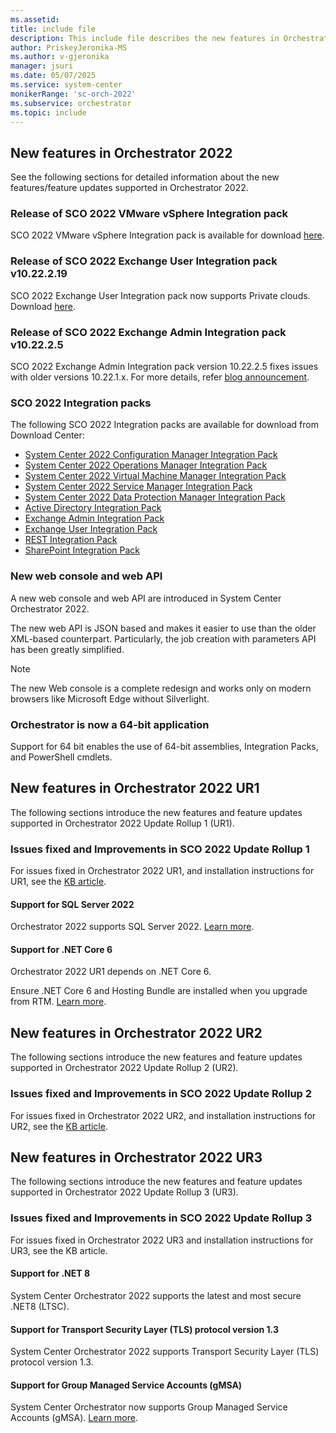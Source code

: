 ```yaml
---
ms.assetid:
title: include file
description: This include file describes the new features in Orchestrator 2022.
author: PriskeyJeronika-MS
ms.author: v-gjeronika
manager: jsuri
ms.date: 05/07/2025
ms.service: system-center
monikerRange: 'sc-orch-2022'
ms.subservice: orchestrator
ms.topic: include
---
```


## New features in Orchestrator 2022

See the following sections for detailed information about the new features/feature updates supported in Orchestrator 2022.

### Release of SCO 2022 VMware vSphere Integration pack

SCO 2022 VMware vSphere Integration pack is available for download [here](https://www.microsoft.com/download/details.aspx?id=106163).

### Release of SCO 2022 Exchange User Integration pack v10.22.2.19

SCO 2022 Exchange User Integration pack now supports Private clouds. Download [here](https://www.microsoft.com/download/details.aspx?id=104336).

### Release of SCO 2022 Exchange Admin Integration pack v10.22.2.5

SCO 2022 Exchange Admin Integration pack version 10.22.2.5 fixes issues with older versions 10.22.1.x. For more details, refer [blog announcement](https://techcommunity.microsoft.com/t5/system-center-blog/update-sc-orchestrator-exchange-admin-2022-integration-pack-v10/ba-p/3828422). 

### SCO 2022 Integration packs

The following SCO 2022 Integration packs are available for download from Download Center:

 - [System Center 2022 Configuration Manager Integration Pack](https://www.microsoft.com/download/details.aspx?id=104338)
 - [System Center 2022 Operations Manager Integration Pack](https://www.microsoft.com/download/details.aspx?id=104339)
 - [System Center 2022 Virtual Machine Manager Integration Pack](https://www.microsoft.com/download/details.aspx?id=104340)
 - [System Center 2022 Service Manager Integration Pack](https://www.microsoft.com/download/details.aspx?id=104341)
 - [System Center 2022 Data Protection Manager Integration Pack](https://www.microsoft.com/download/details.aspx?id=104334)
 - [Active Directory Integration Pack](https://www.microsoft.com/download/details.aspx?id=104333)
 - [Exchange Admin Integration Pack](https://www.microsoft.com/download/details.aspx?id=104335)
 - [Exchange User Integration Pack](https://www.microsoft.com/download/details.aspx?id=104336)
 - [REST Integration Pack](https://www.microsoft.com/download/details.aspx?id=104337)
 - [SharePoint Integration Pack](https://www.microsoft.com/download/details.aspx?id=104332)

### New web console and web API

A new web console and web API are introduced in System Center Orchestrator 2022.

The new web API is JSON based and makes it easier to use than the older XML-based counterpart. Particularly, the job creation with parameters API has been greatly simplified.

>[!NOTE]
>The new Web console is a complete redesign and works only on modern browsers like Microsoft Edge without Silverlight.

### Orchestrator is now a 64-bit application

Support for 64 bit enables the use of 64-bit assemblies, Integration Packs, and PowerShell cmdlets.

## New features in Orchestrator 2022 UR1

The following sections introduce the new features and feature updates supported in Orchestrator 2022 Update Rollup 1 (UR1).

### Issues fixed and Improvements in SCO 2022 Update Rollup 1

For issues fixed in Orchestrator 2022 UR1, and installation instructions for UR1, see the [KB article](https://support.microsoft.com/KB/5021420).

#### Support for SQL Server 2022

Orchestrator 2022 supports SQL Server 2022. [Learn more](/system-center/orchestrator/system-requirements-orch#sql-server).

#### Support for .NET Core 6

Orchestrator 2022 UR1 depends on .NET Core 6.

Ensure .NET Core 6 and Hosting Bundle are installed when you upgrade from RTM. [Learn more](/system-center/orchestrator/system-requirements-orch#net-requirements).

## New features in Orchestrator 2022 UR2

The following sections introduce the new features and feature updates supported in Orchestrator 2022 Update Rollup 2 (UR2).

### Issues fixed and Improvements in SCO 2022 Update Rollup 2

For issues fixed in Orchestrator 2022 UR2, and installation instructions for UR2, see the [KB article](https://support.microsoft.com/topic/update-rollup-2-for-system-center-2022-orchestrator-c43fd5ad-3e40-4ea0-8586-4c5c5901aae0).

## New features in Orchestrator 2022 UR3

The following sections introduce the new features and feature updates supported in Orchestrator 2022 Update Rollup 3 (UR3).

### Issues fixed and Improvements in SCO 2022 Update Rollup 3

For issues fixed in Orchestrator 2022 UR3 and installation instructions for UR3, see the KB article.

#### Support for .NET 8

System Center Orchestrator 2022 supports the latest and most secure .NET8 (LTSC).

#### Support for Transport Security Layer (TLS) protocol version 1.3

System Center Orchestrator 2022 supports Transport Security Layer (TLS) protocol version 1.3.

#### Support for Group Managed Service Accounts (gMSA)

System Center Orchestrator now supports Group Managed Service Accounts (gMSA). [Learn more](/windows-server/identity/ad-ds/manage/group-managed-service-accounts/group-managed-service-accounts/group-managed-service-accounts-overview).
